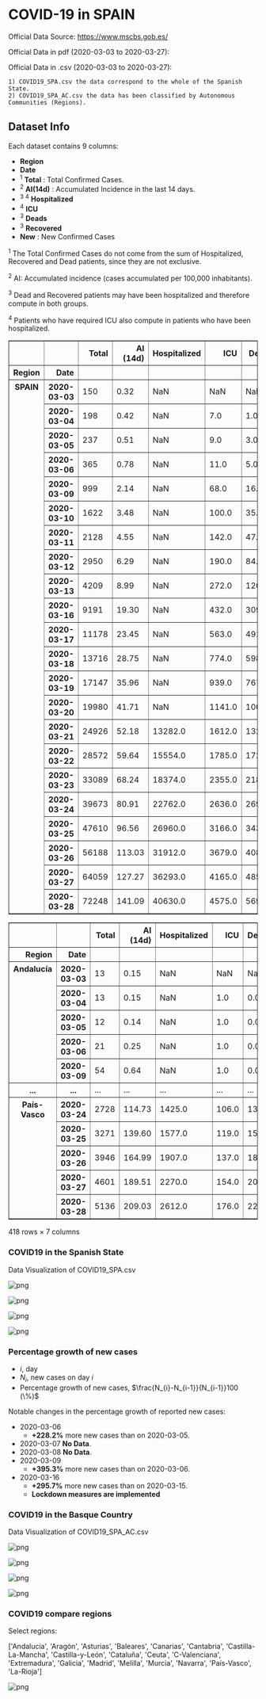 # COVID-19 in SPAIN

Official Data Source: https://www.mscbs.gob.es/

Official Data in pdf (2020-03-03 to 2020-03-27):

Official Data in .csv (2020-03-03 to 2020-03-27):

    1) COVID19_SPA.csv the data correspond to the whole of the Spanish State. 
    2) COVID19_SPA_AC.csv the data has been classified by Autonomous Communities (Regions).

## Dataset Info

Each dataset contains 9 columns: 

* **Region**
* **Date**
* <sup>1</sup> **Total** : Total Confirmed Cases. 
* <sup>2</sup> **AI(14d)** : Accumulated Incidence in the last 14 days.
* <sup>3 </sup><sup>4</sup> **Hospitalized**
* <sup>4</sup> **ICU**
* <sup>3</sup> **Deads** 
* <sup>3</sup> **Recovered** 
* **New** : New Confirmed Cases

<sup>1</sup> The Total Confirmed Cases do not come from the sum of Hospitalized, Recovered and Dead patients, since they are not exclusive.

<sup>2</sup> AI: Accumulated incidence (cases accumulated per 100,000 inhabitants).

<sup>3</sup> Dead and Recovered patients may have been hospitalized and therefore compute in both
groups. 

<sup>4</sup> Patients who have required ICU also compute in patients who have been hospitalized.



<div>
<style scoped>
    .dataframe tbody tr th:only-of-type {
        vertical-align: middle;
    }

    .dataframe tbody tr th {
        vertical-align: top;
    }

    .dataframe thead th {
        text-align: right;
    }
</style>
<table border="1" class="dataframe">
  <thead>
    <tr style="text-align: right;">
      <th></th>
      <th></th>
      <th>Total</th>
      <th>AI (14d)</th>
      <th>Hospitalized</th>
      <th>ICU</th>
      <th>Deads</th>
      <th>Recovered</th>
      <th>New</th>
    </tr>
    <tr>
      <th>Region</th>
      <th>Date</th>
      <th></th>
      <th></th>
      <th></th>
      <th></th>
      <th></th>
      <th></th>
      <th></th>
    </tr>
  </thead>
  <tbody>
    <tr>
      <th rowspan="22" valign="top">SPAIN</th>
      <th>2020-03-03</th>
      <td>150</td>
      <td>0.32</td>
      <td>NaN</td>
      <td>NaN</td>
      <td>NaN</td>
      <td>NaN</td>
      <td>NaN</td>
    </tr>
    <tr>
      <th>2020-03-04</th>
      <td>198</td>
      <td>0.42</td>
      <td>NaN</td>
      <td>7.0</td>
      <td>1.0</td>
      <td>NaN</td>
      <td>NaN</td>
    </tr>
    <tr>
      <th>2020-03-05</th>
      <td>237</td>
      <td>0.51</td>
      <td>NaN</td>
      <td>9.0</td>
      <td>3.0</td>
      <td>NaN</td>
      <td>NaN</td>
    </tr>
    <tr>
      <th>2020-03-06</th>
      <td>365</td>
      <td>0.78</td>
      <td>NaN</td>
      <td>11.0</td>
      <td>5.0</td>
      <td>NaN</td>
      <td>NaN</td>
    </tr>
    <tr>
      <th>2020-03-09</th>
      <td>999</td>
      <td>2.14</td>
      <td>NaN</td>
      <td>68.0</td>
      <td>16.0</td>
      <td>NaN</td>
      <td>NaN</td>
    </tr>
    <tr>
      <th>2020-03-10</th>
      <td>1622</td>
      <td>3.48</td>
      <td>NaN</td>
      <td>100.0</td>
      <td>35.0</td>
      <td>NaN</td>
      <td>NaN</td>
    </tr>
    <tr>
      <th>2020-03-11</th>
      <td>2128</td>
      <td>4.55</td>
      <td>NaN</td>
      <td>142.0</td>
      <td>47.0</td>
      <td>NaN</td>
      <td>NaN</td>
    </tr>
    <tr>
      <th>2020-03-12</th>
      <td>2950</td>
      <td>6.29</td>
      <td>NaN</td>
      <td>190.0</td>
      <td>84.0</td>
      <td>NaN</td>
      <td>NaN</td>
    </tr>
    <tr>
      <th>2020-03-13</th>
      <td>4209</td>
      <td>8.99</td>
      <td>NaN</td>
      <td>272.0</td>
      <td>120.0</td>
      <td>NaN</td>
      <td>NaN</td>
    </tr>
    <tr>
      <th>2020-03-16</th>
      <td>9191</td>
      <td>19.30</td>
      <td>NaN</td>
      <td>432.0</td>
      <td>309.0</td>
      <td>NaN</td>
      <td>NaN</td>
    </tr>
    <tr>
      <th>2020-03-17</th>
      <td>11178</td>
      <td>23.45</td>
      <td>NaN</td>
      <td>563.0</td>
      <td>491.0</td>
      <td>NaN</td>
      <td>NaN</td>
    </tr>
    <tr>
      <th>2020-03-18</th>
      <td>13716</td>
      <td>28.75</td>
      <td>NaN</td>
      <td>774.0</td>
      <td>598.0</td>
      <td>NaN</td>
      <td>NaN</td>
    </tr>
    <tr>
      <th>2020-03-19</th>
      <td>17147</td>
      <td>35.96</td>
      <td>NaN</td>
      <td>939.0</td>
      <td>767.0</td>
      <td>NaN</td>
      <td>NaN</td>
    </tr>
    <tr>
      <th>2020-03-20</th>
      <td>19980</td>
      <td>41.71</td>
      <td>NaN</td>
      <td>1141.0</td>
      <td>1002.0</td>
      <td>NaN</td>
      <td>NaN</td>
    </tr>
    <tr>
      <th>2020-03-21</th>
      <td>24926</td>
      <td>52.18</td>
      <td>13282.0</td>
      <td>1612.0</td>
      <td>1326.0</td>
      <td>NaN</td>
      <td>4946.0</td>
    </tr>
    <tr>
      <th>2020-03-22</th>
      <td>28572</td>
      <td>59.64</td>
      <td>15554.0</td>
      <td>1785.0</td>
      <td>1720.0</td>
      <td>NaN</td>
      <td>3646.0</td>
    </tr>
    <tr>
      <th>2020-03-23</th>
      <td>33089</td>
      <td>68.24</td>
      <td>18374.0</td>
      <td>2355.0</td>
      <td>2182.0</td>
      <td>3355.0</td>
      <td>4517.0</td>
    </tr>
    <tr>
      <th>2020-03-24</th>
      <td>39673</td>
      <td>80.91</td>
      <td>22762.0</td>
      <td>2636.0</td>
      <td>2696.0</td>
      <td>3794.0</td>
      <td>6584.0</td>
    </tr>
    <tr>
      <th>2020-03-25</th>
      <td>47610</td>
      <td>96.56</td>
      <td>26960.0</td>
      <td>3166.0</td>
      <td>3434.0</td>
      <td>5367.0</td>
      <td>7937.0</td>
    </tr>
    <tr>
      <th>2020-03-26</th>
      <td>56188</td>
      <td>113.03</td>
      <td>31912.0</td>
      <td>3679.0</td>
      <td>4089.0</td>
      <td>7015.0</td>
      <td>8578.0</td>
    </tr>
    <tr>
      <th>2020-03-27</th>
      <td>64059</td>
      <td>127.27</td>
      <td>36293.0</td>
      <td>4165.0</td>
      <td>4858.0</td>
      <td>9357.0</td>
      <td>7871.0</td>
    </tr>
    <tr>
      <th>2020-03-28</th>
      <td>72248</td>
      <td>141.09</td>
      <td>40630.0</td>
      <td>4575.0</td>
      <td>5690.0</td>
      <td>12285.0</td>
      <td>8189.0</td>
    </tr>
  </tbody>
</table>
</div>



<div>
<style scoped>
    .dataframe tbody tr th:only-of-type {
        vertical-align: middle;
    }

    .dataframe tbody tr th {
        vertical-align: top;
    }

    .dataframe thead th {
        text-align: right;
    }
</style>
<table border="1" class="dataframe">
  <thead>
    <tr style="text-align: right;">
      <th></th>
      <th></th>
      <th>Total</th>
      <th>AI (14d)</th>
      <th>Hospitalized</th>
      <th>ICU</th>
      <th>Deads</th>
      <th>Recovered</th>
      <th>New</th>
    </tr>
    <tr>
      <th>Region</th>
      <th>Date</th>
      <th></th>
      <th></th>
      <th></th>
      <th></th>
      <th></th>
      <th></th>
      <th></th>
    </tr>
  </thead>
  <tbody>
    <tr>
      <th rowspan="5" valign="top">Andalucía</th>
      <th>2020-03-03</th>
      <td>13</td>
      <td>0.15</td>
      <td>NaN</td>
      <td>NaN</td>
      <td>NaN</td>
      <td>NaN</td>
      <td>NaN</td>
    </tr>
    <tr>
      <th>2020-03-04</th>
      <td>13</td>
      <td>0.15</td>
      <td>NaN</td>
      <td>1.0</td>
      <td>0.0</td>
      <td>NaN</td>
      <td>NaN</td>
    </tr>
    <tr>
      <th>2020-03-05</th>
      <td>12</td>
      <td>0.14</td>
      <td>NaN</td>
      <td>1.0</td>
      <td>0.0</td>
      <td>NaN</td>
      <td>NaN</td>
    </tr>
    <tr>
      <th>2020-03-06</th>
      <td>21</td>
      <td>0.25</td>
      <td>NaN</td>
      <td>1.0</td>
      <td>0.0</td>
      <td>NaN</td>
      <td>NaN</td>
    </tr>
    <tr>
      <th>2020-03-09</th>
      <td>54</td>
      <td>0.64</td>
      <td>NaN</td>
      <td>1.0</td>
      <td>0.0</td>
      <td>NaN</td>
      <td>NaN</td>
    </tr>
    <tr>
      <th>...</th>
      <th>...</th>
      <td>...</td>
      <td>...</td>
      <td>...</td>
      <td>...</td>
      <td>...</td>
      <td>...</td>
      <td>...</td>
    </tr>
    <tr>
      <th rowspan="5" valign="top">País-Vasco</th>
      <th>2020-03-24</th>
      <td>2728</td>
      <td>114.73</td>
      <td>1425.0</td>
      <td>106.0</td>
      <td>133.0</td>
      <td>344.0</td>
      <td>307.0</td>
    </tr>
    <tr>
      <th>2020-03-25</th>
      <td>3271</td>
      <td>139.60</td>
      <td>1577.0</td>
      <td>119.0</td>
      <td>155.0</td>
      <td>466.0</td>
      <td>543.0</td>
    </tr>
    <tr>
      <th>2020-03-26</th>
      <td>3946</td>
      <td>164.99</td>
      <td>1907.0</td>
      <td>137.0</td>
      <td>180.0</td>
      <td>621.0</td>
      <td>675.0</td>
    </tr>
    <tr>
      <th>2020-03-27</th>
      <td>4601</td>
      <td>189.51</td>
      <td>2270.0</td>
      <td>154.0</td>
      <td>207.0</td>
      <td>814.0</td>
      <td>655.0</td>
    </tr>
    <tr>
      <th>2020-03-28</th>
      <td>5136</td>
      <td>209.03</td>
      <td>2612.0</td>
      <td>176.0</td>
      <td>221.0</td>
      <td>1023.0</td>
      <td>535.0</td>
    </tr>
  </tbody>
</table>
<p>418 rows × 7 columns</p>
</div>


### COVID19 in the Spanish State

Data Visualization of COVID19_SPA.csv


![png](COVID19_SPA_VISUAL_files/COVID19_SPA_VISUAL_5_0.png)



![png](COVID19_SPA_VISUAL_files/COVID19_SPA_VISUAL_6_0.png)



![png](COVID19_SPA_VISUAL_files/COVID19_SPA_VISUAL_7_0.png)



![png](COVID19_SPA_VISUAL_files/COVID19_SPA_VISUAL_8_0.png)


### Percentage growth of new cases 
* $i$, day
* $N_i$, new cases on day $i$ 
* Percentage growth of new cases, $\frac{N_{i}-N_{i-1}}{N_{i-1}}100 (\%)$

Notable changes in the percentage growth of reported new cases:
 * 2020-03-06 
    + **+228.2%** more new cases than on 2020-03-05.
 * 2020-03-07  **No Data**.
 * 2020-03-08  **No Data**.
 * 2020-03-09 
    + **+395.3%** more new cases than on 2020-03-06. 
 * 2020-03-16
    + **+295.7%** more new cases than on 2020-03-15.
    + **Lockdown measures are implemented**
    

### COVID19 in the Basque Country
Data Visualization of COVID19_SPA_AC.csv


![png](COVID19_SPA_VISUAL_files/COVID19_SPA_VISUAL_11_0.png)



![png](COVID19_SPA_VISUAL_files/COVID19_SPA_VISUAL_12_0.png)



![png](COVID19_SPA_VISUAL_files/COVID19_SPA_VISUAL_13_0.png)



![png](COVID19_SPA_VISUAL_files/COVID19_SPA_VISUAL_14_0.png)


### COVID19 compare regions 

Select regions:

['Andalucía', 'Aragón', 'Asturias', 'Baleares', 'Canarias', 'Cantabria', 'Castilla-La-Mancha', 'Castilla-y-León', 'Cataluña', 'Ceuta', 'C-Valenciana', 'Extremadura', 'Galicia', 'Madrid', 'Melilla', 'Murcia', 'Navarra', 'País-Vasco', 'La-Rioja']


![png](COVID19_SPA_VISUAL_files/COVID19_SPA_VISUAL_16_0.png)


